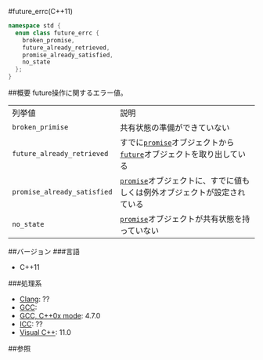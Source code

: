 #future_errc(C++11)
```cpp
namespace std {
  enum class future_errc {
    broken_promise,
    future_already_retrieved,
    promise_already_satisfied,
    no_state
  };
}
```

##概要
future操作に関するエラー値。

| | |
|----------------------------------------|-------------------------------------------------------------------------------------------------------------------------------------------------------------------------------------------------------------------------------------------------------------------------------|
| 列挙値 | 説明 |
| `broken_primise` | 共有状態の準備ができていない |
| `future_already_retrieved` | すでに[`promise`](./promise.md)オブジェクトから[`future`](./future.md)オブジェクトを取り出している |
| `promise_already_satisfied` | [`promise`](./promise.md)オブジェクトに、すでに値もしくは例外オブジェクトが設定されている |
| `no_state` | [`promise`](./promise.md)オブジェクトが共有状態を持っていない |


##バージョン
###言語
- C++11

###処理系
- [Clang](/implementation#clang.md): ??
- [GCC](/implementation#gcc.md): 
- [GCC, C++0x mode](/implementation#gcc.md): 4.7.0
- [ICC](/implementation#icc.md): ??
- [Visual C++](/implementation#visual_cpp.md): 11.0


##参照


